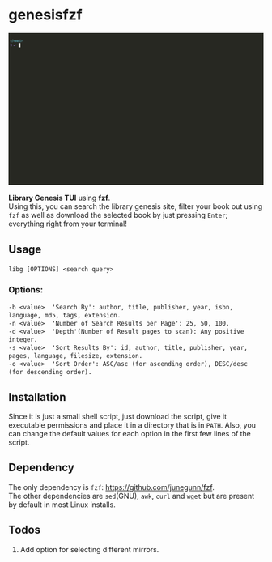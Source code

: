 # genesisfzf
![](libg.gif)

**Library Genesis TUI** using **fzf**.  
Using this, you can search the library genesis site, filter your book out using `fzf` as well as download the selected book by just pressing `Enter`; everything right from your terminal!

## Usage
`libg [OPTIONS] <search query>`

### Options:
 	-b <value>	'Search By': author, title, publisher, year, isbn, language, md5, tags, extension.  
	-n <value>	'Number of Search Results per Page': 25, 50, 100.  
	-d <value>	'Depth'(Number of Result pages to scan): Any positive integer.  
	-s <value>	'Sort Results By': id, author, title, publisher, year, pages, language, filesize, extension.  
	-o <value>	'Sort Order': ASC/asc (for ascending order), DESC/desc (for descending order).  

## Installation
Since it is just a small shell script, just download the script, give it executable permissions and place it in a directory that is in `PATH`. Also, you can change the default values for each option in the first few lines of the script.
 
## Dependency
The only dependency is `fzf`: https://github.com/junegunn/fzf.   
The other dependencies are `sed`(GNU), `awk`, `curl` and `wget` but are present by default in most Linux installs. 

## Todos
1. Add option for selecting different mirrors.
